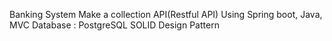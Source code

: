 Banking System
Make a collection API(Restful API)
Using Spring boot, Java, MVC
Database :  PostgreSQL
SOLID Design Pattern 

